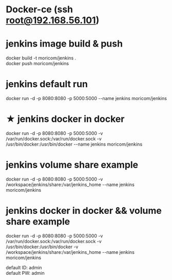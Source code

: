 # Docker-ce (ssh root@192.168.56.101)

# jenkins image build & push
docker build -t moricom/jenkins .\
docker push moricom/jenkins

# jenkins default run 
docker run -d -p 8080:8080 -p 5000:5000 --name jenkins moricom/jenkins

# ★ jenkins docker in docker
docker run -d -p 8080:8080 -p 5000:5000 -v /var/run/docker.sock:/var/run/docker.sock -v /usr/bin/docker:/usr/bin/docker --name jenkins moricom/jenkins

# jenkins volume share example
docker run -d -p 8080:8080 -p 5000:5000 -v /workspace/jenkins/share:/var/jenkins_home --name jenkins moricom/jenkins

# jenkins docker in docker && volume share example
docker run -d -p 8080:8080 -p 5000:5000 -v /var/run/docker.sock:/var/run/docker.sock -v /usr/bin/docker:/usr/bin/docker -v /workspace/jenkins/share:/var/jenkins_home --name jenkins moricom/jenkins

default ID: admin\
default PW: admin
